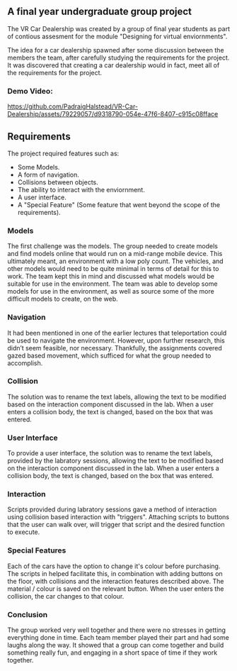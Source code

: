 ## A final year undergraduate group project

The VR Car Dealership was created by a group of final year students as part of contious assesment for the module "Designing for virtual enviornments". 

The idea for a car dealership spawned after some discussion between the members the team, after carefully studying the requirements for the project. It was discovered that creating a car dealership would in fact, meet all of the requirements for the project.

### Demo Video:

https://github.com/PadraigHalstead/VR-Car-Dealership/assets/79229057/d9318790-054e-47f6-8407-c915c08fface

## Requirements

The project required features such as:

- Some Models.
- A form of navigation.
- Collisions between objects.
- The ability to interact with the enviornment.
- A user interface.
- A "Special Feature" (Some feature that went beyond the scope of the requirements).


### Models

The first challenge was the models. The group needed to create models and find models online that would run on a mid-range mobile device. This ultimately meant, an environment with a low poly count. The vehicles, and other models would need to be quite minimal in terms of detail for this to work. The team kept this in mind and discussed what models would be suitable for use in the environment. The team was able to develop some models for use in the environment, as well as source some of the more difficult models to create, on the web.
### Navigation

It had been mentioned in one of the earlier lectures that teleportation could be used to navigate the environment. However, upon further research, this didn’t seem feasible, nor necessary. Thankfully, the assignments covered gazed based movement, which sufficed for what the group needed to accomplish.

### Collision

The solution was to rename the text labels, allowing the text to be modified based on the interaction component discussed in the lab. When a user enters a collision body, the text is changed, based on the box that was entered.

### User Interface

To provide a user interface, the solution was to rename the text labels, provided by the labratory sessions, allowing the text to be modified based on the interaction component discussed in the lab. When a user enters a collision body, the text is changed, based on the box that was entered.
### Interaction

Scripts provided during labratory sessions gave a method of interaction using collision based interaction with "triggers". Attaching scripts to buttons that the user can walk over, will trigger that script and the desired function to execute.
### Special Features

Each of the cars have the option to change it's colour before purchasing. The scripts in helped facilitate this, in combination with adding buttons on the floor, with collisions and the interaction features described above. The material / colour is saved on the relevant button. When the user enters the collision, the car changes to that colour. 
### Conclusion

The group worked very well together and there were no stresses in getting everything done in time. Each team member played their part and had some laughs along the way. It showed that a group can come together and build something really fun, and engaging in a short space of time if they work together.
